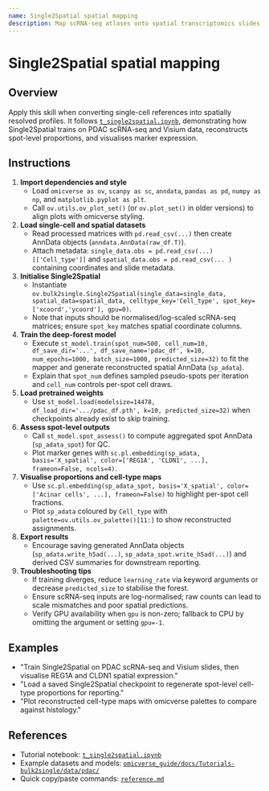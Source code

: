 ```yaml
---
name: Single2Spatial spatial mapping
description: Map scRNA-seq atlases onto spatial transcriptomics slides using omicverse's Single2Spatial workflow for deep-forest training, spot-level assessment, and marker visualisation.
---
```


# Single2Spatial spatial mapping

## Overview
Apply this skill when converting single-cell references into spatially resolved profiles. It follows [`t_single2spatial.ipynb`](../../omicverse_guide/docs/Tutorials-bulk2single/t_single2spatial.ipynb), demonstrating how Single2Spatial trains on PDAC scRNA-seq and Visium data, reconstructs spot-level proportions, and visualises marker expression.

## Instructions
1. **Import dependencies and style**
   - Load `omicverse as ov`, `scanpy as sc`, `anndata`, `pandas as pd`, `numpy as np`, and `matplotlib.pyplot as plt`.
   - Call `ov.utils.ov_plot_set()` (or `ov.plot_set()` in older versions) to align plots with omicverse styling.
2. **Load single-cell and spatial datasets**
   - Read processed matrices with `pd.read_csv(...)` then create AnnData objects (`anndata.AnnData(raw_df.T)`).
   - Attach metadata: `single_data.obs = pd.read_csv(...)[['Cell_type']]` and `spatial_data.obs = pd.read_csv(... )` containing coordinates and slide metadata.
3. **Initialise Single2Spatial**
   - Instantiate `ov.bulk2single.Single2Spatial(single_data=single_data, spatial_data=spatial_data, celltype_key='Cell_type', spot_key=['xcoord','ycoord'], gpu=0)`.
   - Note that inputs should be normalised/log-scaled scRNA-seq matrices; ensure `spot_key` matches spatial coordinate columns.
4. **Train the deep-forest model**
   - Execute `st_model.train(spot_num=500, cell_num=10, df_save_dir='...', df_save_name='pdac_df', k=10, num_epochs=1000, batch_size=1000, predicted_size=32)` to fit the mapper and generate reconstructed spatial AnnData (`sp_adata`).
   - Explain that `spot_num` defines sampled pseudo-spots per iteration and `cell_num` controls per-spot cell draws.
5. **Load pretrained weights**
   - Use `st_model.load(modelsize=14478, df_load_dir='.../pdac_df.pth', k=10, predicted_size=32)` when checkpoints already exist to skip training.
6. **Assess spot-level outputs**
   - Call `st_model.spot_assess()` to compute aggregated spot AnnData (`sp_adata_spot`) for QC.
   - Plot marker genes with `sc.pl.embedding(sp_adata, basis='X_spatial', color=['REG1A', 'CLDN1', ...], frameon=False, ncols=4)`.
7. **Visualise proportions and cell-type maps**
   - Use `sc.pl.embedding(sp_adata_spot, basis='X_spatial', color=['Acinar cells', ...], frameon=False)` to highlight per-spot cell fractions.
   - Plot `sp_adata` coloured by `Cell_type` with `palette=ov.utils.ov_palette()[11:]` to show reconstructed assignments.
8. **Export results**
   - Encourage saving generated AnnData objects (`sp_adata.write_h5ad(...)`, `sp_adata_spot.write_h5ad(...)`) and derived CSV summaries for downstream reporting.
9. **Troubleshooting tips**
   - If training diverges, reduce `learning_rate` via keyword arguments or decrease `predicted_size` to stabilise the forest.
   - Ensure scRNA-seq inputs are log-normalised; raw counts can lead to scale mismatches and poor spatial predictions.
   - Verify GPU availability when `gpu` is non-zero; fallback to CPU by omitting the argument or setting `gpu=-1`.

## Examples
- "Train Single2Spatial on PDAC scRNA-seq and Visium slides, then visualise REG1A and CLDN1 spatial expression."
- "Load a saved Single2Spatial checkpoint to regenerate spot-level cell-type proportions for reporting."
- "Plot reconstructed cell-type maps with omicverse palettes to compare against histology."

## References
- Tutorial notebook: [`t_single2spatial.ipynb`](../../omicverse_guide/docs/Tutorials-bulk2single/t_single2spatial.ipynb)
- Example datasets and models: [`omicverse_guide/docs/Tutorials-bulk2single/data/pdac/`](../../omicverse_guide/docs/Tutorials-bulk2single/data/pdac/)
- Quick copy/paste commands: [`reference.md`](reference.md)
